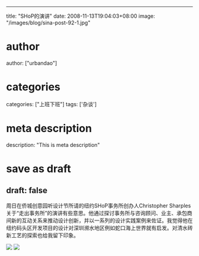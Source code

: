 
---
title: "SHoP的演讲"
date: 2008-11-13T19:04:03+08:00
image: "/images/blog/sina-post-92-1.jpg"
# author
author: ["urbandao"]
# categories
categories: ["上班下班"]
tags: ['杂谈']
# meta description
description: "This is meta description"
# save as draft
draft: false
---

周日在侨城创意园听设计节所请的纽约SHoP事务所创办人Christopher Sharples关于“走出事务所”的演讲有些意思。他通过探讨事务所与咨询顾问、业主、承包商间新的互动关系来推动设计创新，并以一系列的设计实践案例来佐证。我觉得他在纽约码头区开发项目的设计对深圳濒水地区例如蛇口海上世界就有启发。对清水砖新工艺的探索也给我留下印象。

![](/images/blog/sina-post-92-1.jpg)
![](/images/blog/sina-post-92-2.jpg)

